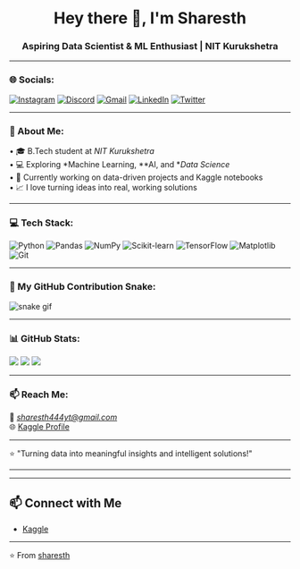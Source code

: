 

<h1 align="center">Hey there 👋, I'm Sharesth</h1>
<h3 align="center">Aspiring Data Scientist & ML Enthusiast | NIT Kurukshetra</h3>

---

### 🌐 Socials:
[![Instagram](https://img.shields.io/badge/Instagram-%23E4405F.svg?logo=Instagram&logoColor=white)](https://www.instagram.com/_sharesth.01) 
[![Discord](https://img.shields.io/badge/Discord-%235865F2.svg?logo=discord&logoColor=white)]()
[![Gmail](https://img.shields.io/badge/Gmail-D14836?logo=gmail&logoColor=white)](mailto:sharesth444yt@gmail.com)
[![LinkedIn](https://img.shields.io/badge/LinkedIn-%230077B5.svg?logo=linkedin&logoColor=white)]()
[![Twitter](https://img.shields.io/badge/Twitter-%231DA1F2.svg?logo=Twitter&logoColor=white)]()

---

### 🧠 About Me:
•⁠  ⁠🎓 B.Tech student at *NIT Kurukshetra*  
•⁠  ⁠💻 Exploring *Machine Learning, **AI, and **Data Science*  
•⁠  ⁠🚀 Currently working on data-driven projects and Kaggle notebooks  
•⁠  ⁠📈 I love turning ideas into real, working solutions  

---

### 💻 Tech Stack:
![Python](https://img.shields.io/badge/Python-3670A0?style=for-the-badge&logo=python&logoColor=ffdd54)
![Pandas](https://img.shields.io/badge/Pandas-150458?style=for-the-badge&logo=pandas&logoColor=white)
![NumPy](https://img.shields.io/badge/Numpy-013243?style=for-the-badge&logo=numpy&logoColor=white)
![Scikit-learn](https://img.shields.io/badge/Scikit--learn-F7931E?style=for-the-badge&logo=scikit-learn&logoColor=white)
![TensorFlow](https://img.shields.io/badge/TensorFlow-FF6F00?style=for-the-badge&logo=TensorFlow&logoColor=white)
![Matplotlib](https://img.shields.io/badge/Matplotlib-013243?style=for-the-badge&logo=Matplotlib&logoColor=white)
![Git](https://img.shields.io/badge/Git-F05033?style=for-the-badge&logo=git&logoColor=white)

---

### 🐍 My GitHub Contribution Snake:
![snake gif](https://github.com/sharesth23/sharesth23/blob/output/github-contribution-grid-snake.svg)

---

### 📊 GitHub Stats:
![](https://github-readme-stats.vercel.app/api?username=sharesth23&show_icons=true&theme=github_dark&hide_border=true)
![](https://github-readme-streak-stats.herokuapp.com/?user=sharesth23&theme=github-dark-blue&hide_border=true)
![](https://github-readme-stats.vercel.app/api/top-langs/?username=sharesth23&layout=compact&theme=github_dark&hide_border=true)

---

### 📫 Reach Me:
📧 *sharesth444yt@gmail.com*  
🌐 [Kaggle Profile](https://www.kaggle.com/sharesth2307)

---

⭐ "Turning data into meaningful insights and intelligent solutions!"

--- 

---

## 📫 Connect with Me
- [Kaggle](https://www.kaggle.com/sharesth2307)  


---
⭐️ From [sharesth](https://github.com/sharesth23)

